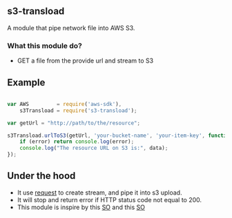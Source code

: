 ## s3-transload

A module that pipe network file into AWS S3.

### What this module do?

* GET a file from the provide url and stream to S3


## Example

```js

var AWS         = require('aws-sdk'),
    s3Transload = require('s3-transload');

var getUrl = "http://path/to/the/resource";

s3Transload.urlToS3(getUrl, 'your-bucket-name', 'your-item-key', function(error, data) {
	if (error) return console.log(error);
	console.log("The resource URL on S3 is:", data);
});
```

## Under the hood

* It use [request](https://github.com/request/request) to create stream, and pipe it into s3 upload.
* It will stop and return error if HTTP status code not equal to 200.
* This module is inspire by this [SO](http://stackoverflow.com/a/37366093/3744557) and this [SO](http://stackoverflow.com/a/26163128/3744557)